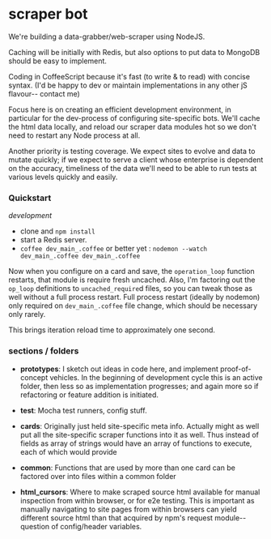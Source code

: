 # scraper bot

We're building a data-grabber/web-scraper using NodeJS.

Caching will be initially with Redis, but also options to put data to MongoDB should be easy to implement.

Coding in CoffeeScript because it's fast (to write & to read) with concise syntax.  (I'd be happy to dev or maintain implementations in any other jS flavour-- contact me)

Focus here is on creating an efficient development environment, in particular for the dev-process of configuring site-specific bots.  We'll cache the html data locally, and reload our scraper data modules hot so we don't need to restart any Node process at all.

Another priority is testing coverage.  We expect sites to evolve and data to mutate quickly; if we expect to serve a client whose enterprise is dependent on the accuracy, timeliness of the data we'll need to be able to run tests at various levels quickly and easily.  

### Quickstart
_development_
- clone and `npm install`
- start a Redis server.
- `coffee dev_main_.coffee` or better yet : `nodemon --watch dev_main_.coffee dev_main_.coffee`

Now when you configure on a card and save, the `operation_loop` function restarts, that module is require fresh uncached.
Also, I'm factoring out the `op_loop` definitions to `uncached_require`d files, so you can tweak those as well without a full process restart.  Full process restart (ideally by nodemon) only required on `dev_main_.coffee` file change, which should be necessary only rarely.

This brings iteration reload time to approximately one second.

### sections / folders

- **prototypes**: I sketch out ideas in code here, and implement proof-of-concept vehicles. In the beginning of development cycle this is an active folder, then less so as implementation progresses; and again more so if refactoring or feature addition is initiated.

- **test**: Mocha test runners, config stuff.

- **cards**: Originally just held site-specific meta info.  Actually might as well put all the site-specific scraper functions into it as well.  Thus instead of fields as array of strings would have an array of functions to execute, each of which would provide

- **common**: Functions that are used by more than one card can be factored over into files within a common folder

- **html_cursors**: Where to make scraped source html available for manual inspection from within browser, or for e2e testing.  This is important as manually navigating to site pages from within browsers can yield different source html than that acquired by npm's request module-- question of config/header variables.
